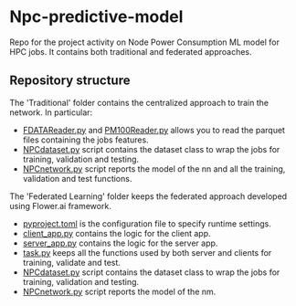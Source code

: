 # Npc-predictive-model
Repo for the project activity on Node Power Consumption ML model for HPC jobs. It contains both traditional and federated approaches.

## Repository structure
The 'Traditional' folder contains the centralized approach to train the network. In particular:
- [FDATAReader.py](Traditional/FDATAReader.py) and [PM100Reader.py](Traditional/PM100Reader.py) allows you to read the parquet files containing the jobs features.
- [NPCdataset.py](Traditional/PM100Reader.py) script contains the dataset class to wrap the jobs for training, validation and testing.
- [NPCnetwork.py](Traditional/NPCnetwork.py) script reports the model of the nn and all the training, validation and test functions.

The 'Federated Learning' folder keeps the federated approach developed using Flower.ai framework.
- [pyproject.toml](Federated%Learning/my-app/pyproject.toml) is the configuration file to specify runtime settings.
- [client_app.py](Federated%Learning/my-app/my_app/client_app.py) contains the logic for the client app.
- [server_app.py](Federated%Learning/my-app/my_app/server_app.py) contains the logic for the server app.
- [task.py](Federated%Learning/my-app/my_app/task.py) keeps all the functions used by both server and clients for training, validate and test.
- [NPCdataset.py](Federated%Learning/my-app/my_app/NPCdataset.py) script contains the dataset class to wrap the jobs for training, validation and testing.
- [NPCnetwork.py](Federated%Learning/my-app/my_app/NPCnetwork.py) script reports the model of the nm.
